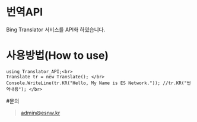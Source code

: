 # 번역API
Bing Translator 서비스를 API화 하였습니다.

# 사용방법(How to use)
```CSharp
using Translator_API;<br>
Translate tr = new Translate(); </br>
Console.WriteLine(tr.KR("Hello, My Name is ES Network.")); //tr.KR("번역내용"); </br>
```

#문의
>admin@esnw.kr
